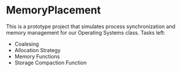 # MemoryPlacement

This is a prototype project that simulates process synchronization and memory management for our Operating Systems class.
Tasks left:
- Coalesing 
- Allocation Strategy
- Memory Functions
- Storage Compaction Function
